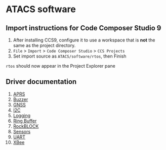 # ATACS software
## Import instructions for Code Composer Studio 9
1. After installing CCS9, configure it to use a workspace that is **not** the same as the project directory.
2. `File` > `Import` > `Code Composer Studio` > `CCS Projects`
3. Set import source as `ATACS/software/rtos`, then Finish

`rtos` should now appear in the Project Explorer pane

## Driver documentation
1. [APRS](./src/aprs/README.md)
2. [Buzzer](./src/buzzer/README.md)
3. [GNSS](./src/gnss/README.md)
4. [I2C](./src/I2C/README.md)
5. [Logging](./src/logging/README.md)
6. [Ring Buffer](./src/ring_buff/README.md)
7. [RockBLOCK](./src/RockBLOCK/README.md)
8. [Sensors](./src/Sensors/README.md)
9. [UART](./src/uart/README.md)
10. [XBee](./src/XBee/README.md)
